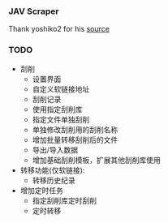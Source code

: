 
### JAV Scraper


Thank yoshiko2 for his [source](https://github.com/yoshiko2/AV_Data_Capture)

### TODO

- 刮削
    - 设置界面
    - 自定义软链接地址
    - 刮削记录
    - 使用指定刮削库
    - 指定文件单独刮削
    - 单独修改刮削用的刮削名称
    - 增加批量转移刮削后的文件
    - 导出/导入数据
    - 增加基础刮削模板，扩展其他刮削库使用
- 转移功能(仅软链接):
    - 转移历史纪录
- 增加定时任务
    - 指定刮削库定时刮削
    - 定时转移
